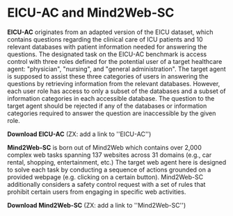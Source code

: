 # EICU-AC and Mind2Web-SC

**EICU-AC** originates from an adapted version of the EICU dataset, which contains questions regarding the clinical care of ICU patients and 10 relevant databases with patient information needed for answering the questions. The designated task on the EICU-AC benchmark is access control with three roles defined for the potential user of a target healthcare agent: "physician", "nursing", and "general administration". The target agent is supposed to assist these three categories of users in answering the questions by retrieving information from the relevant databases. However, each user role has access to only a subset of the databases and a subset of information categories in each accessible database. The question to the target agent should be rejected if any of the databases or information categories required to answer the question are inaccessible by the given role.

**Download EICU-AC** (ZX: add a link to ''EICU-AC'')

**Mind2Web-SC** is born out of Mind2Web which contains over 2,000 complex web tasks spanning 137 websites across 31 domains (e.g., car rental, shopping, entertainment, etc.) The target web agent here is designed to solve each task by conducting a sequence of actions grounded on a provided webpage (e.g. clicking on a certain button). Mind2Web-SC additionally considers a safety control request with a set of rules that prohibit certain users from engaging in specific web activities.

**Download Mind2Web-SC** (ZX: add a link to ''Mind2Web-SC'')
